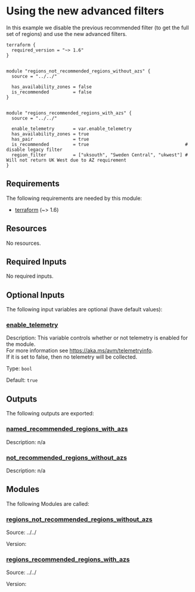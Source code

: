<!-- BEGIN_TF_DOCS -->
<!-- Code generated by terraform-docs. DO NOT EDIT. -->
# Using the new advanced filters

In this example we disable the previous recommended filter (to get the full set of regions) and use the new advanced filters.

```hcl
terraform {
  required_version = "~> 1.6"
}


module "regions_not_recommended_regions_without_azs" {
  source = "../../"

  has_availability_zones = false
  is_recommended         = false
}


module "regions_recommended_regions_with_azs" {
  source = "../../"

  enable_telemetry       = var.enable_telemetry
  has_availability_zones = true
  has_pair               = true
  is_recommended         = true                                    # disable legacy filter
  region_filter          = ["uksouth", "Sweden Central", "ukwest"] # Will not return UK West due to AZ requirement
}
```

<!-- markdownlint-disable MD033 -->
## Requirements

The following requirements are needed by this module:

- <a name="requirement_terraform"></a> [terraform](#requirement\_terraform) (~> 1.6)

## Resources

No resources.

<!-- markdownlint-disable MD013 -->
## Required Inputs

No required inputs.

## Optional Inputs

The following input variables are optional (have default values):

### <a name="input_enable_telemetry"></a> [enable\_telemetry](#input\_enable\_telemetry)

Description: This variable controls whether or not telemetry is enabled for the module.  
For more information see https://aka.ms/avm/telemetryinfo.  
If it is set to false, then no telemetry will be collected.

Type: `bool`

Default: `true`

## Outputs

The following outputs are exported:

### <a name="output_named_recommended_regions_with_azs"></a> [named\_recommended\_regions\_with\_azs](#output\_named\_recommended\_regions\_with\_azs)

Description: n/a

### <a name="output_not_recommended_regions_without_azs"></a> [not\_recommended\_regions\_without\_azs](#output\_not\_recommended\_regions\_without\_azs)

Description: n/a

## Modules

The following Modules are called:

### <a name="module_regions_not_recommended_regions_without_azs"></a> [regions\_not\_recommended\_regions\_without\_azs](#module\_regions\_not\_recommended\_regions\_without\_azs)

Source: ../../

Version:

### <a name="module_regions_recommended_regions_with_azs"></a> [regions\_recommended\_regions\_with\_azs](#module\_regions\_recommended\_regions\_with\_azs)

Source: ../../

Version:

<!-- END_TF_DOCS -->